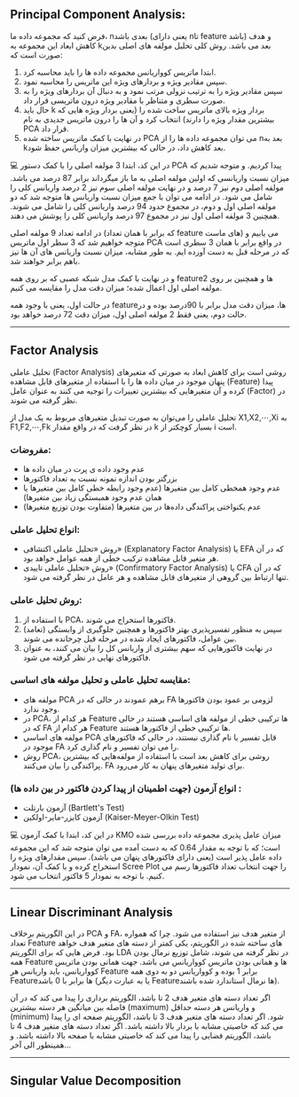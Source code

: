 ## Principal Component Analysis:

فرض کنید که مجموعه داده ما، nبعدی باشد (یعنی دارای nتا feature باشد) و هدف کاهش ابعاد این مجموعه به kبعد می باشد. روش کلی تحلیل مولفه های اصلی بدین صورت است که:

1. ابتدا ماتریس کوواریانس مجموعه داده ها را باید محاسبه کرد.
2. سپس مقادیر ویژه و بردارهای ویژه این ماتریس را محاسبه نمود.
3. سپس مقادیر ویژه را به ترتیب نزولی مرتب نمود و به دنبال آن بردارهای ویژه را به صورت سطری و متناظر با مقادیر ویژه درون ماتریسی قرار داد.
4. حال باید k بردار ویژه بالای ماتریس ساخت شده را (یعنی بردار ویژه هایی که بیشترین مقدار ویژه را دارند) انتخاب کرد و آن ها را درون ماتریس جدیدی به نام PCA قرار داد.
5. در نهایت با کمک ماتریس ساخته شده PCA می توان مجموعه داده ها را از nبعد به kبعد کاهش داد، در حالی که بیشترین میزان واریانس حفظ شود.


💻 در این کد، ابتدا 3 مولفه اصلی را با کمک دستور PCA پیدا کردیم. و متوجه شدیم که میزان نسبت واریانسی که اولین مولفه اصلی به ما باز میگرداند برابر 87 درصد می باشد.
مولفه اصلی دوم نیز 7 درصد و در نهایت مولفه اصلی سوم نیز 2 درصد واریانس کلی را شامل می شود. در ادامه می توان با جمع میزان نسبت واریانس ها متوجه شد که
دو مولفه اصلی اول و دوم، در مجموع حدود 94 درصد واریانس کلی را شامل می شوند. همچنین 3 مولفه اصلی اول نیز در مجموع 97 درصد واریانس کلی را پوشش می دهند.

در ادامه تعداد 9 مولفه اصلی (که برابر با همان تعداد feature های ماست) می یابیم و متوجه خواهیم شد که 3 سطر اول ماتریس PCA در واقع برابر با همان 3 سطری است که در
مرحله قبل به دست آورده ایم. به طور مشابه، میزان نسبت واریانس های آن ها نیز باهم برابر خواهند شد.

و در نهایت با کمک مدل شبکه عصبی که بر روی همه featureها و همچنین بر روی 2 مولفه اصلی اول اعمال شده؛ میزان دقت مدل را مقایسه می کنیم.

در حالت اول، یعنی با وجود همه featureها، میزان دقت مدل برابر با 90درصد بوده و در حالت دوم، یعنی فقط 2 مولفه اصلی اول، میزان دقت 72 درصد خواهد بود.

----

## Factor Analysis


تحلیل عاملی (Factor Analysis) روشی است برای کاهش ابعاد به صورتی که متغیرهای پنهان موجود در میان داده ها را با استفاده از متغیرهای قابل مشاهده (Feature)
پیدا کرده و آن متغیرهایی که بیشترین تغییرات را توجیه می کنند به عنوان عامل (Factor) در نظر گرفته می شوند.

تحلیل عاملی را می‌توان به صورت تبدیل متغیرهای مربوط به یک مدل از X1,X2,⋯,Xi به F1,F2,⋯,Fk در نظر گرفت که در واقع مقدار k بسیار کوچکتر از ‌i است.
### مفروضات:
+ عدم وجود داده ی پرت در میان داده ها
+ بزرگتر بودن اندازه نمونه نسبت به تعداد فاکتورها
+ عدم وجود همخطی کامل بین متغیرها (عدم وجود رابطه خطی کامل بین متغیرها یا همان عدم وجود همبستگی زیاد بین متغیرها)
+ عدم یکنواختی پراکندگی داده‌ها در بین متغیرها (متفاوت بودن توزیع متغیرها)

### انواع تحلیل عاملی:
+ روش «تحلیل عاملی اکتشافی» (Explanatory Factor Analysis) یا EFA که در آن هر متغیر قابل مشاهده ترکیب خطی از همه عوامل خواهد بود.
+ روش «تحلیل عاملی تاییدی» (Confirmatory Factor Analysis) یا CFA که در آن تنها ارتباط بین گروهی از متغیرهای قابل مشاهده و هر عامل در نظر گرفته می شود.

### روش تحلیل عاملی:
1. با استفاده از PCA، فاکتورها استخراج می شوند.
2. سپس به منظور تفسیرپذیری بهتر فاکتورها و همچنین جلوگیری از وابستگی (تعامد) بین عوامل، فاکتورهای ایجاد شده در مرحله قبل چرخانده می شوند.
3. در نهایت فاکتورهایی که سهم بیشتری از واریانس کل را بیان می کنند، به عنوان فاکتورهای نهایی در نظر گرفته می شود.

### مقایسه تحلیل عاملی و تحلیل مولفه های اساسی:
+ مولفه های PCA برهم عمودند در حالی که در FA لزومی بر عمود بودن فاکتورها وجود ندارد.
+ در PCA، هر کدام از Feature ها ترکیبی خطی از مولفه های اساسی هستند در حالی که در FA هر کدام از Feature ها ترکیبی خطی از فاکتورها هستند.
+ مولفه های اساسی PCA قابل تفسیر یا نام گذاری نیستند، در حالی که فاکتورهای موجود در FA را می توان تفسیر و نام گذاری کرد.
+ روش PCA، روشی برای کاهش بعد است با استفاده از مولفه‌هایی که بیشترین پراکندگی را بیان می‌کنند. FA برای تولید متغیرهای پنهان به کار می‌رود.

### انواع آزمون (جهت اطمینان از پیدا کردن فاکتور در بین داده ها) :
+ آزمون بارتلت (Bartlett's Test)
+ آزمون کایزر-مایر-اولکین (Kaiser-Meyer-Olkin Test)

💻 در این کد، ابتدا با کمک آزمون KMO میزان عامل پذیری مجموعه داده بررسی شده است؛ که با توجه به مقدار 0.64 که به دست آمده می توان متوجه شد که این مجموعه داده
عامل پذیر است (یعنی دارای فاکتورهای پنهان می باشد).
سپس مقدارهای ویژه را استخراج کرده و با کمک آن، نمودار Scree Plot را جهت انتخاب تعداد فاکتورها رسم می کنیم. با توجه به نمودار 5 فاکتور انتخاب می شود.

----

## Linear Discriminant Analysis

در این الگوریتم برخلاف PCA و FA، از متغیر هدف نیز استفاده می شود.
چرا که همواره تعداد Feature های ساخته شده در الگوریتم، یکی کمتر از دسته های متغیر هدف خواهد بود.
فرض هایی که برای الگوریتم LDA در نظر گرفته می شوند، شامل توزیع نرمال بودن همه Feature ها و همانی بودن ماتریس کوواریانس می باشد.
جهت همانی بودن ماتریس کوواریانس، باید واریانس هر Feature برابر 1 بوده و کوواریانس دو به دوی همه Featureها برابر با 0 باشد (یا به عبارت دیگر Featureها
نرمال استاندارد شده باشند).

اگر تعداد دسته های متغیر هدف 2 تا باشد، الگوریتم برداری را پیدا می کند که در آن فاصله بین میانگین هر دسته بیشترین (maximum) و واریانس هر دسته حداقل (minimum)
شود.
اگر تعداد دسته های متغیر هدف 3 تا باشد، الگوریتم صفحه ای را پیدا می کند که خاصیتی مشابه با بردار بالا داشته باشد.
اگر تعداد دسته های متغیر هدف 4 تا باشد، الگوریتم فضایی را پیدا می کند که خاصیتی مشابه با صفحه بالا داشته باشد.
و همینطور الی آخر...

----

## Singular Value Decomposition
